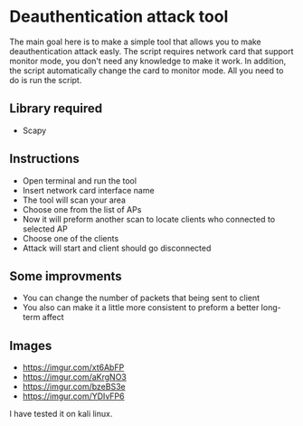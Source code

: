 # Deauthentication attack tool
The main goal here is to make a simple tool that allows you to make deauthentication attack easly.
The script requires network card that support monitor mode, you don't need any knowledge to make it work.
In addition, the script automatically change the card to monitor mode.
All you need to do is run the script.

## Library required
- Scapy

## Instructions
- Open terminal and run the tool
- Insert network card interface name
- The tool will scan your area
- Choose one from the list of APs
- Now it will preform another scan to locate clients who connected to selected AP
- Choose one of the clients
- Attack will start and client should go disconnected

## Some improvments
- You can change the number of packets that being sent to client
- You also can make it a little more consistent to preform a better long-term affect

## Images
- https://imgur.com/xt6AbFP
- https://imgur.com/aKrgNO3
- https://imgur.com/bzeBS3e
- https://imgur.com/YDIvFP6

I have tested it on kali linux.
